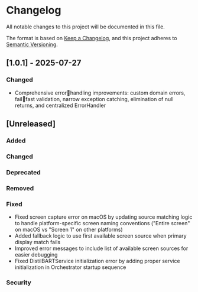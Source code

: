 # Changelog

All notable changes to this project will be documented in this file.

The format is based on [Keep a Changelog](https://keepachangelog.com/en/1.0.0/),
and this project adheres to [Semantic Versioning](https://semver.org/spec/v2.0.0.html).

## [1.0.1] - 2025-07-27

### Changed
- Comprehensive errorhandling improvements: custom domain errors, failfast validation, narrow exception catching, elimination of null returns, and centralized ErrorHandler

## [Unreleased]

### Added
### Changed
### Deprecated
### Removed
### Fixed
- Fixed screen capture error on macOS by updating source matching logic to handle platform-specific screen naming conventions ("Entire screen" on macOS vs "Screen 1" on other platforms)
- Added fallback logic to use first available screen source when primary display match fails
- Improved error messages to include list of available screen sources for easier debugging
- Fixed DistilBARTService initialization error by adding proper service initialization in Orchestrator startup sequence
### Security